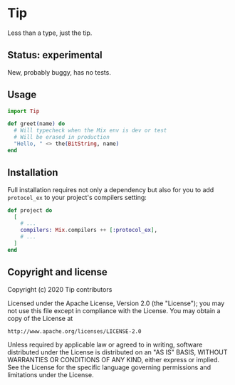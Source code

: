 # Tip

Less than a type, just the tip.

## Status: experimental

New, probably buggy, has no tests.

## Usage

```elixir
import Tip

def greet(name) do
  # Will typecheck when the Mix env is dev or test
  # Will be erased in production
  "Hello, " <> the(BitString, name)
end
```

## Installation

Full installation requires not only a dependency but also for you to
add `protocol_ex` to your project's compilers setting:

```elixir
def project do
  [
    # ...
    compilers: Mix.compilers ++ [:protocol_ex],
    # ...
  ]
end
```

## Copyright and license

Copyright (c) 2020 Tip contributors

Licensed under the Apache License, Version 2.0 (the "License");
you may not use this file except in compliance with the License.
You may obtain a copy of the License at

    http://www.apache.org/licenses/LICENSE-2.0

Unless required by applicable law or agreed to in writing, software
distributed under the License is distributed on an "AS IS" BASIS,
WITHOUT WARRANTIES OR CONDITIONS OF ANY KIND, either express or implied.
See the License for the specific language governing permissions and
limitations under the License.
